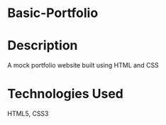 # Basic-Portfolio

# Description
A mock portfolio website built using HTML and CSS

# Technologies Used
HTML5, CSS3
